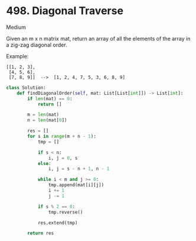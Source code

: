# 498. Diagonal Traverse

Medium

Given an m x n matrix mat, return an array of all the elements of the array in a zig-zag diagonal order.

Example:
```
[[1, 2, 3],
 [4, 5, 6],
 [7, 8, 9]]  -->  [1, 2, 4, 7, 5, 3, 6, 8, 9]
```

```python
class Solution:
    def findDiagonalOrder(self, mat: List[List[int]]) -> List[int]:
        if len(mat) == 0:
            return []

        m = len(mat)
        n = len(mat[0])

        res = []
        for s in range(m + n - 1):
            tmp = []

            if s < n:
                i, j = 0, s
            else:
                i, j = s - n + 1, n - 1

            while i < m and j >= 0:
                tmp.append(mat[i][j])
                i += 1
                j -= 1

            if s % 2 == 0:
                tmp.reverse()

            res.extend(tmp)

        return res
```
